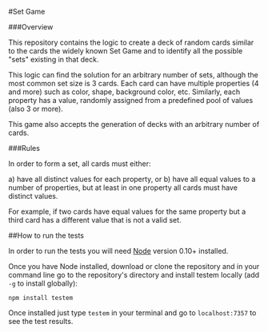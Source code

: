 #Set Game


###Overview

This repository contains the logic to create a deck of random cards similar to the cards the widely known Set Game and to identify all the possible "sets" existing in that deck.

This logic can find the solution for an arbitrary number of sets, although the most common set size is 3 cards. Each card can have multiple properties (4 and more) such as color, shape, background color, etc. Similarly, each property has a value, randomly assigned from a predefined pool of values (also 3 or more).

This game also accepts the generation of decks with an arbitrary number of cards.

###Rules

In order to form a set, all cards must either:

a) have all distinct values for each property, or
b) have all equal values to a number of properties, but at least in one property all cards must have distinct values.

For example, if two cards have equal values for the same property but a third card has a different value that is not a valid set.



##How to run the tests

In order to run the tests you will need [Node](https://nodejs.org) version 0.10+ installed.

Once you have Node installed, download or clone the repository and in your command line go to the repository's directory and install testem locally (add `-g` to install globally):

```npm install testem```

Once installed just type `testem` in your terminal and go to `localhost:7357` to see the test results.

